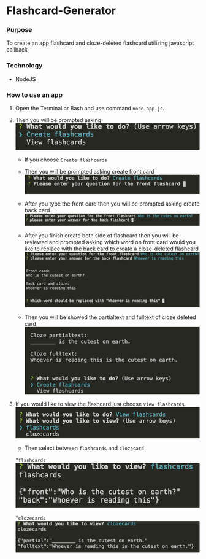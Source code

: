 # Flashcard-Generator

### Purpose
To create an app flashcard and cloze-deleted flashcard utilizing javascript callback

### Technology
* NodeJS

### How to use an app

1. Open the Terminal or Bash and use command `node app.js`.
1. Then you will be prompted asking 
    ![Initial Prompt](/images/SC1.png)

    * If you choose `Create flashcards`

    * Then you will be prompted asking create front card
    ![Create flashcard prompt](/images/SC2.png)

    * After you type the front card then you will be prompted asking create back card
    ![Create flashcard prompt](/images/SC3.png)

    * After you finish create both side of flashcard then you will be reviewed and  prompted asking which word on front card would you like to replace with the back card to create a cloze-deleted flashcard
    ![Create flashcard prompt](/images/SC4.png)

    * Then you will be showed the partialtext and fulltext of cloze deleted card
    ![Create flashcard prompt](/images/SC5.png)

1. If you would like to view the flashcard just choose  `View flashcards`
    ![Create flashcard prompt](/images/SC6.png)

    * Then select between `flashcards` and `clozecard`

    *`flashcards`
    ![Create flashcard prompt](/images/SC7.png)

    *`clozecards`
    ![Create flashcard prompt](/images/SC8.png)